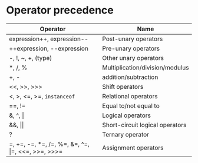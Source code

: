 # Operator precedence

| Operator                                           | Name                            |
|----------------------------------------------------|---------------------------------|
| expression++, expression--                         | Post-unary operators            |
| ++expression, --expression                         | Pre-unary operators             |
| -, !, ~, +, (type)                                 | Other unary operators           |
| *, /, %                                            | Multiplication/division/modulus |
| +, -                                               | addition/subtraction            |
| <<, >>, >>>                                        | Shift operators                 |
| <, >, <=, >=, `instanceof`                         | Relational operators            |
| ==, !=                                             | Equal to/not equal to           |
| &, ^, \|                                           | Logical operators               |
| &&, \|\|                                           | Short-circuit logical operators |
| ?                                                  | Ternary operator                |
| =, +=, -=, *=, /=, %=, &=, ^=, \|=, <<=, >>=, >>>= | Assignment operators            |
